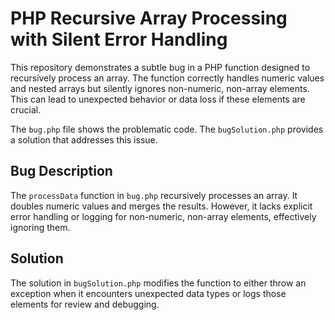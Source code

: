 # PHP Recursive Array Processing with Silent Error Handling

This repository demonstrates a subtle bug in a PHP function designed to recursively process an array. The function correctly handles numeric values and nested arrays but silently ignores non-numeric, non-array elements.  This can lead to unexpected behavior or data loss if these elements are crucial.

The `bug.php` file shows the problematic code. The `bugSolution.php` provides a solution that addresses this issue.

## Bug Description
The `processData` function in `bug.php` recursively processes an array. It doubles numeric values and merges the results. However, it lacks explicit error handling or logging for non-numeric, non-array elements, effectively ignoring them.

## Solution
The solution in `bugSolution.php` modifies the function to either throw an exception when it encounters unexpected data types or logs those elements for review and debugging.